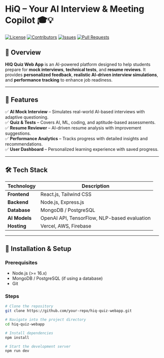 # HiQ – Your AI Interview & Meeting Copilot 🎓💡

[![License](https://img.shields.io/badge/License-MIT-blue.svg)](LICENSE)
[![Contributors](https://img.shields.io/github/contributors/Mitadru17/HiQ-by-Diddy-Boys.svg)](https://github.com/Mitadru17/HiQ-by-Diddy-Boys/graphs/contributors)
[![Issues](https://img.shields.io/github/issues/Mitadru17/HiQ-by-Diddy-Boys.svg)](https://github.com/ManojK2K06/AidX/issues)
[![Pull Requests](https://img.shields.io/github/issues-pr/Mitadru17/HiQ-by-Diddy-Boys.svg)](https://github.com/Mitadru17/HiQ-by-Diddy-Boys/pulls)



## 📌 Overview


**HIQ Quiz Web App** is an AI-powered platform designed to help students prepare for **mock interviews**, **technical tests**, and **resume reviews**. It provides **personalized feedback**, **realistic AI-driven interview simulations**, and **performance tracking** to enhance job readiness.

---

## 🚀 Features

✅ **AI Mock Interview** – Simulates real-world AI-based interviews with adaptive questioning.  
✅ **Quiz & Tests** – Covers AI, ML, coding, and aptitude-based assessments.  
✅ **Resume Reviewer** – AI-driven resume analysis with improvement suggestions.  
✅ **Performance Analytics** – Tracks progress with detailed insights and recommendations.  
✅ **User Dashboard** – Personalized learning experience with saved progress.  

---

## 🛠 Tech Stack

| Technology  | Description |
|------------|------------|
| **Frontend**  | React.js, Tailwind CSS  |
| **Backend**  | Node.js, Express.js |
| **Database**  | MongoDB / PostgreSQL |
| **AI Models**  | OpenAI API, TensorFlow, NLP-based evaluation |
| **Hosting**  | Vercel, AWS, Firebase |

---

## 📌 Installation & Setup

### Prerequisites

- Node.js (>= 16.x)
- MongoDB / PostgreSQL (if using a database)
- Git

### Steps

```sh
# Clone the repository
git clone https://github.com/your-repo/hiq-quiz-webapp.git

# Navigate into the project directory
cd hiq-quiz-webapp

# Install dependencies
npm install

# Start the development server
npm run dev
